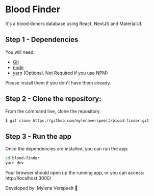 # Blood Finder

It's a blood donors database using React, NextJS and MaterialUI.

## Step 1 - Dependencies

You will need:

* [Git](http://git-scm.com/downloads)
* [node](https://nodejs.org/) 
* [yarn](https://yarnpkg.com/en/docs/install) (Optional. Not Required if you use NPM)

Please install them if you don't have them already.

## Step 2 - Clone the repository:

From the command line, clone the repository:

```sh
$ git clone https://github.com/mylenaverspeelt/blood-finder.git
```

## Step 3 - Run the app

Once the dependencies are installed, you can run the app:

```sh
cd blood-finder
yarn dev
```
Your browser should open up the running app, or you can access: http://localhost:3000/

Developed by: Mylena Verspeelt 🦜
 

